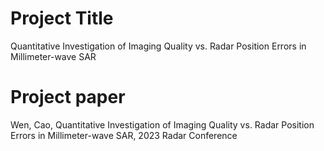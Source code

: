 # Project Title
Quantitative Investigation of Imaging Quality vs. Radar Position Errors in Millimeter-wave SAR

# Project paper
Wen, Cao, Quantitative Investigation of Imaging Quality vs. Radar Position Errors in Millimeter-wave SAR, 2023 Radar Conference
